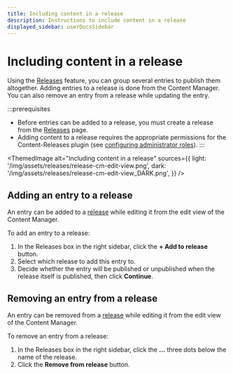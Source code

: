 ```yaml
---
title: Including content in a release
description: Instructions to include content in a release
displayed_sidebar: userDocsSidebar
---
```


# Including content in a release  <EnterpriseBadge /> <CloudTeamBadge />

Using the [Releases](/user-docs/releases/introduction) feature, you can group several entries to publish them altogether. Adding entries to a release is done from the Content Manager. You can also remove an entry from a release while updating the entry.

:::prerequisites
- Before entries can be added to a release, you must create a release from the [Releases](/user-docs/releases/creating-a-release) page.
- Adding content to a release requires the appropriate permissions for the Content-Releases plugin (see [configuring administrator roles](/user-docs/users-roles-permissions/configuring-administrator-roles#plugins-and-settings)).
:::

<!-- TODO: re-add when implemented -->
<!-- ## Adding multiple entries to a release

Multiple entries can be added to a [release](/user-docs/releases/introduction) from the list view of the Content Manager.

To add entries to a release:

1. From the list view of the Content Manager, select which entries you want to add by ticking the box on the left side of the entries' record.
2. Click on the **Add to release** button located above the header of the table.
3. Select which release to add these entries to.
4. Decide whether these entries will be published or unpublished when the release is published, then click **Continue**. -->

<!-- TODO: update screenshot -->

<ThemedImage
  alt="Including content in a release"
  sources={{
    light: '/img/assets/releases/release-cm-edit-view.png',
    dark: '/img/assets/releases/release-cm-edit-view_DARK.png',
  }}
/>

## Adding an entry to a release

An entry can be added to a [release](/user-docs/releases/introduction) while editing it from the edit view of the Content Manager. 

To add an entry to a release:

1. In the Releases box in the right sidebar, click the **+ Add to release** button.
2. Select which release to add this entry to.
3. Decide whether the entry will be published or unpublished when the release itself is published, then click **Continue**.

## Removing an entry from a release

An entry can be removed from a [release](/user-docs/releases/introduction) while editing it from the edit view of the Content Manager.

To remove an entry from a release:

1. In the Releases box in the right sidebar, click the **…** three dots below the name of the release.
2. Click the **Remove from release** button.

<!-- TODO: re-add when implemented -->
<!-- :::tip
You can also remove multiple entries from a release directly from the release page (see [Managing a release](/user-docs/releases/managing-a-release)).
::: -->

<!-- TODO: add screenshot -->
